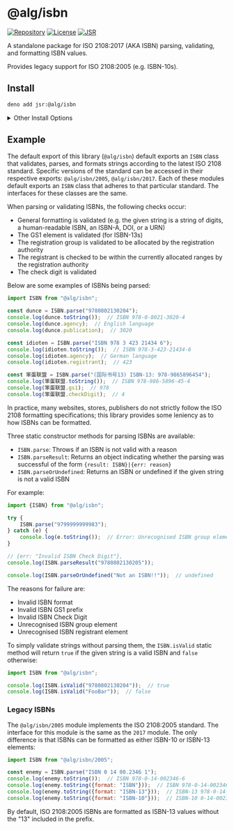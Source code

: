 # @alg/isbn

[![Repository](https://img.shields.io/badge/algjs%2Fisbn-102335?logo=codeberg&labelColor=07121A)](https://codeberg.org/algjs/isbn)
[![License](https://img.shields.io/badge/Apache--2.0-green?label=license)](https://codeberg.org/algjs/isbn/src/branch/main/LICENSE)
[![JSR](https://jsr.io/badges/@alg/isbn)](https://jsr.io/@alg/isbn)

A standalone package for ISO 2108:2017 (AKA ISBN) parsing, validating, and
formatting ISBN values.

Provides legacy support for ISO 2108:2005 (e.g. ISBN-10s).

## Install

```bash
deno add jsr:@alg/isbn
```

<details>
<summary>Other Install Options</summary>

```bash
npx jsr add @alg/isbn
```

```bash
bunx jsr add @alg/isbn
```

```bash
pnpm i jsr:@alg/isbn
```

```bash
yarn add jsr:@alg/isbn
```

```bash
vlt install jsr:@alg/isbn
```

</details>

## Example

The default export of this library (`@alg/isbn`) default exports an `ISBN` class
that validates, parses, and formats strings according to the latest ISO 2108
standard. Specific versions of the standard can be accessed in their respective
exports: `@alg/isbn/2005`, `@alg/isbn/2017`. Each of these modules default
exports an `ISBN` class that adheres to that particular standard. The interfaces
for these classes are the same.

When parsing or validating ISBNs, the following checks occur:

- General formatting is validated (e.g. the given string is a string of digits,
  a human-readable ISBN, an ISBN-A, DOI, or a URN)
- The GS1 element is validated (for ISBN-13s)
- The registration group is validated to be allocated by the registration
  authority
- The registrant is checked to be within the currently allocated ranges by the
  registration authority
- The check digit is validated

Below are some examples of ISBNs being parsed:

```javascript
import ISBN from "@alg/isbn";

const dunce = ISBN.parse("9780802130204");
console.log(dunce.toString());  // ISBN 978-0-8021-3020-4
console.log(dunce.agency);  // English language
console.log(dunce.publication);  // 3020

const idioten = ISBN.parse("ISBN 978 3 423 21434 6");
console.log(idioten.toString());  // ISBN 978-3-423-21434-6
console.log(idioten.agency);  // German language
console.log(idioten.registrant);  // 423

const 笨蛋联盟 = ISBN.parse("(国际书号13) ISBN-13: 978-9865896454");
console.log(笨蛋联盟.toString());  // ISBN 978-986-5896-45-4
console.log(笨蛋联盟.gs1);  // 978
console.log(笨蛋联盟.checkDigit);  // 4
```

In practice, many websites, stores, publishers do not strictly follow the ISO
2108 formatting specifications; this library provides some leniency as to how
ISBNs can be formatted.

Three static constructor methods for parsing ISBNs are available:

- `ISBN.parse`: Throws if an ISBN is not valid with a reason
- `ISBN.parseResult`: Returns an object indicating whether the parsing was
  successful of the form `{result: ISBN}|{err: reason}`
- `ISBN.parseOrUndefined`: Returns an ISBN or undefined if the given string is
  not a valid ISBN

For example:

```javascript
import {ISBN} from "@alg/isbn";

try {
    ISBN.parse("9799999999983");
} catch (e) {
    console.log(e.toString());  // Error: Unrecognised ISBN group element
}

// {err: "Invalid ISBN Check Digit"},
console.log(ISBN.parseResult("9780802130205"));

console.log(ISBN.parseOrUndefined("Not an ISBN!!"));  // undefined
```

The reasons for failure are:

- Invalid ISBN format
- Invalid ISBN GS1 prefix
- Invalid ISBN Check Digit
- Unrecognised ISBN group element
- Unrecognised ISBN registrant element

To simply validate strings without parsing them, the `ISBN.isValid` static
method will return `true` if the given string is a valid ISBN and `false`
otherwise:

```javascript
import ISBN from "@alg/isbn";

console.log(ISBN.isValid("9780802130204"));  // true
console.log(ISBN.isValid("FooBar"));  // false
```

### Legacy ISBNs

The `@alg/isbn/2005` module implements the ISO 2108:2005 standard. The interface
for this module is the same as the `2017` module. The only difference is that
ISBNs can be formatted as either ISBN-10 or ISBN-13 elements:

```javascript
import ISBN from "@alg/isbn/2005";

const enemy = ISBN.parse("ISBN 0 14 00.2346 1");
console.log(enemy.toString());  // ISBN 978-0-14-002346-6
console.log(enemy.toString({format: "ISBN"}));  // ISBN 978-0-14-002346-6
console.log(enemy.toString({format: "ISBN-13"}));  // ISBN-13 978-0-14-002346-6
console.log(enemy.toString({format: "ISBN-10"}));  // ISBN-10 0-14-002346-1
```

By default, ISO 2108:2005 ISBNs are formatted as ISBN-13 values without the
"13" included in the prefix.
